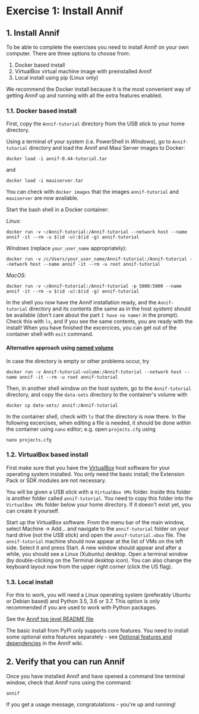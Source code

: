 # Exercise 1: Install Annif

## 1. Install Annif

To be able to complete the exercises you need to install Annif on your own
computer. There are three options to choose from:

1. Docker based install
2. VirtualBox virtual machine image with preinstalled Annif
3. Local install using pip (Linux only)

We recommend the Docker install because it is the most convenient way of
getting Annif up and running with all the extra features enabled.

### 1.1. Docker based install

First, copy the `Annif-tutorial` directory from the USB stick to your home directory.

Using a terminal of your system (i.e. PowerShell in _Windows_), go to `Annif-tutorial` directory and load the Annif and Maui Server images to Docker:

    docker load -i annif-0.44-tutorial.tar

and 

    docker load -i mauiserver.tar

You can check with `docker images` that the images `annif-tutorial` and `mauiserver` are now available.

Start the bash shell in a Docker container:

_Linux_:

    docker run -v ~/Annif-tutorial:/Annif-tutorial --network host --name annif -it --rm -u $(id -u):$(id -g) annif-tutorial

_Windows_ (replace `your_user_name` appropriately):

    docker run -v /c/Users/your_user_name/Annif-tutorial:/Annif-tutorial --network host --name annif -it --rm -u root annif-tutorial

_MacOS_:

    docker run -v ~/Annif-tutorial:/Annif-tutorial -p 5000:5000 --name annif -it --rm -u $(id -u):$(id -g) annif-tutorial

In the shell you now have the Annif installation ready, and the `Annif-tutorial` directory and its contents (the same as in the host system) should be available (don't care about the part `I have no name!` in the prompt). Check this with `ls`, and if you see the same contents, you are ready with the install! When you have finished the excercices, you can get out of the container shell with `exit` command.

#### Alternative approach using [named volume](https://docs.docker.com/storage/volumes/)
In case the directory is empty or other problems occur, try

    docker run -v Annif-tutorial-volume:/Annif-tutorial --network host --name annif -it --rm -u root annif-tutorial
    
Then, in another shell window on the host system, go to the `Annif-tutorial` directory, and copy the `data-sets` directory to the container's volume with

    docker cp data-sets/ annif:/Annif-tutorial

In the container shell, check with `ls` that the directory is now there. In the following excercises, when editing a file is needed, it should be done within the container using `nano` editor; e.g. open `projects.cfg` using
    
    nano projects.cfg

### 1.2. VirtualBox based install

First make sure that you have the [VirtualBox](https://www.virtualbox.org/)
host software for your operating system installed. You only need the basic
install; the Extension Pack or SDK modules are not necessary.

You will be given a USB stick with a `VirtualBox VMs` folder. Inside this
folder is another folder called `annif-tutorial`. You need to copy this
folder into the `VirtualBox VMs` folder below your home directory. If it
doesn't exist yet, you can create it yourself.

Start up the VirtualBox software.  From the menu bar of the main window,
select Machine -> Add... and navigate to the `annif-tutorial` folder on your
hard drive (not the USB stick) and open the `annif-tutorial.vbox` file. The
`annif-tutorial` machine should now appear at the list of VMs on the left
side. Select it and press Start. A new window should appear and after a
while, you should see a Linux (Xubuntu) desktop. Open a terminal window (by
double-clicking on the Terminal desktop icon). You can also change the
keyboard layout now from the upper right corner (click the US flag).

### 1.3. Local install

For this to work, you will need a Linux operating system (preferably Ubuntu
or Debian based) and Python 3.5, 3.6 or 3.7. This option is only recommended
if you are used to work with Python packages.

See the [Annif top level README file](https://github.com/NatLibFi/Annif/blob/master/README.md)

The basic install from PyPI only supports core features. You need to
install some optional extra features separately - see [Optional features and
dependencies]([https://github.com/NatLibFi/Annif/wiki/Optional-features-and-dependencies)
in the Annif wiki.

## 2. Verify that you can run Annif

Once you have installed Annif and have opened a command line terminal
window, check that Annif runs using the command:

    annif

If you get a usage message, congratulations - you're up and running!
